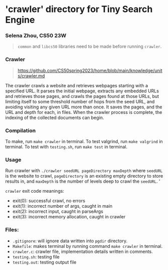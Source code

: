 # 'crawler' directory for Tiny Search Engine

### Selena Zhou, CS50 23W

> `common` and `libcs50` libraries need to be made before running `crawler`.

### Crawler
> https://github.com/CS50spring2023/home/blob/main/knowledge/units/crawler.md

The crawler crawls a website and retrieves webpages starting with a specified URL. It parses the initial webpage, extracts any embedded URLs and retrieves those pages, and crawls the pages found at those URLs, but limiting itself to some threshold number of hops from the seed URL, and avoiding visiting any given URL more than once. It saves the pages, and the URL and depth for each, in files. When the crawler process is complete, the indexing of the collected documents can begin.

### Compilation
To make, run `make crawler` in terminal.
To test valgrind, run `make valgrind` in terminal.
To test with `testing.sh`, run `make test` in terminal.

### Usage
Run crawler with `./crawler seedURL pageDirectory maxDepth` where `seedURL`
is the website to crawl, `pageDirectory` is an existing empty directory to store
results in, and `maxDepth` is the number of levels deep to crawl the `seedURL`. '

`crawler` exit code meanings:
* exit(0): successful crawl, no errors
* exit(1): incorrect number of args, caught in main
* exit(2): incorrect input, caught in parseArgs
* exit(3): incorrect memory allocation, caught in crawler

### Files:
* `.gitignore`: will ignore data written into `pgdir` directory.
* `Makefile`: makes terminal by running command `make crawler` in terminal.
* `crawler.c`: crawler file, implementation details written in comments.
* `testing.sh`: testing file
* `testing.out`: testing output file
